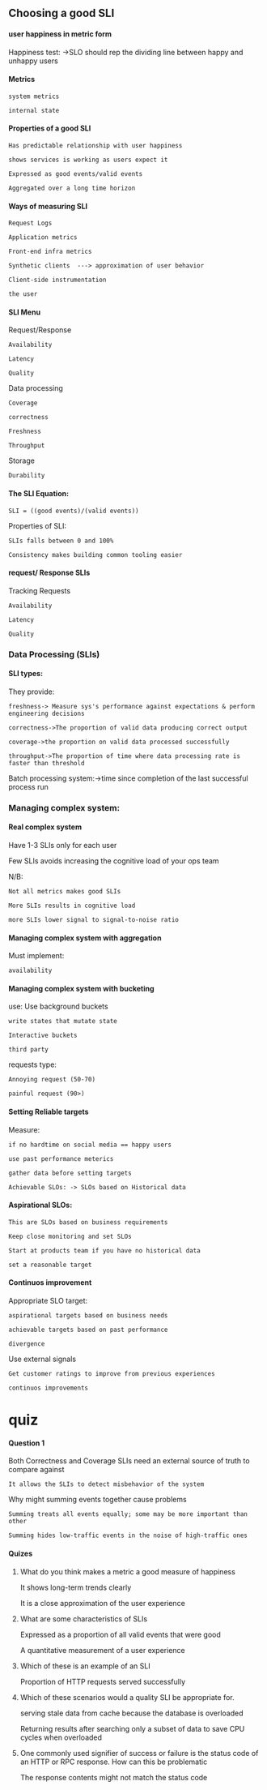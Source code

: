 


## Choosing a good SLI

#### user happiness in metric form

Happiness test: ->SLO should rep the dividing line between happy and unhappy users

#### Metrics

    system metrics

    internal state

#### Properties of a good SLI

    Has predictable relationship with user happiness

    shows services is working as users expect it

    Expressed as good events/valid events

    Aggregated over a long time horizon


#### Ways of measuring SLI

    Request Logs

    Application metrics

    Front-end infra metrics

    Synthetic clients  ---> approximation of user behavior

    Client-side instrumentation

    the user

#### SLI Menu

Request/Response

    Availability

    Latency

    Quality

Data processing

    Coverage

    correctness

    Freshness

    Throughput

Storage

    Durability

#### The SLI Equation:

    SLI = ((good events)/(valid events))

Properties of SLI:

    SLIs falls between 0 and 100%

    Consistency makes building common tooling easier

#### request/ Response SLIs

Tracking Requests

    Availability

    Latency

    Quality

### Data Processing (SLIs)

#### SLI types:

They provide:

    freshness-> Measure sys's performance against expectations & perform engineering decisions
    
    correctness->The proportion of valid data producing correct output
    
    coverage->the proportion on valid data processed successfully
    
    throughput->The proportion of time where data processing rate is faster than threshold

Batch processing system:->time since completion of the last successful process run


### Managing complex system:

#### Real complex system

Have 1-3 SLIs only for each user

Few SLIs avoids increasing the cognitive load of your ops team

N/B:

    Not all metrics makes good SLIs

    More SLIs results in cognitive load

    more SLIs lower signal to signal-to-noise ratio


#### Managing complex system with aggregation

Must implement:

    availability


#### Managing complex system with bucketing

use:
    Use background buckets

    write states that mutate state

    Interactive buckets

    third party

requests type:

    Annoying request (50-70)

    painful request (90>)


#### Setting Reliable targets

Measure:

    if no hardtime on social media == happy users

    use past performance meterics

    gather data before setting targets

    Achievable SLOs: -> SLOs based on Historical data

#### Aspirational SLOs:

    This are SLOs based on business requirements

    Keep close monitoring and set SLOs

    Start at products team if you have no historical data

    set a reasonable target



#### Continuos improvement

Appropriate SLO target:

    aspirational targets based on business needs

    achievable targets based on past performance

    divergence

Use external signals

    Get customer ratings to improve from previous experiences

    continuos improvements
    
    
#   quiz

#### Question 1

Both Correctness and Coverage SLIs need an external source of truth to compare against

    It allows the SLIs to detect misbehavior of the system

Why might summing events together cause problems

    Summing treats all events equally; some may be more important than other

    Summing hides low-traffic events in the noise of high-traffic ones


#### Quizes

1. What do you think makes a metric a good measure of happiness

    It shows long-term trends clearly

    It is a close approximation of the user experience

2. What are some characteristics of SLIs

    Expressed as a proportion of all valid events that were good

    A quantitative measurement of a user experience

3. Which of these is an example of an SLI

    Proportion of HTTP requests served successfully

4. Which of these scenarios would a quality SLI be appropriate for.

    serving stale data from cache because the database is overloaded

    Returning results after searching only a subset of data to save CPU cycles when overloaded

5.
    One commonly used signifier of success or failure is the status code of an HTTP or RPC response. How can this be problematic

    The response contents might not match the status code
